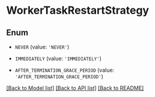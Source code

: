 # WorkerTaskRestartStrategy


## Enum

* `NEVER` (value: `'NEVER'`)

* `IMMEDIATELY` (value: `'IMMEDIATELY'`)

* `AFTER_TERMINATION_GRACE_PERIOD` (value: `'AFTER_TERMINATION_GRACE_PERIOD'`)

[[Back to Model list]](../README.md#documentation-for-models) [[Back to API list]](../README.md#documentation-for-api-endpoints) [[Back to README]](../README.md)


